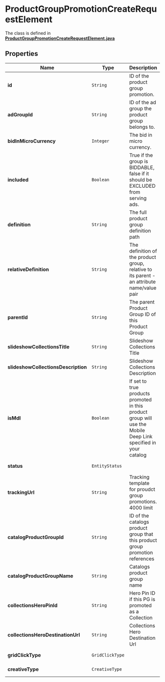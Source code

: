 

# ProductGroupPromotionCreateRequestElement

The class is defined in **[ProductGroupPromotionCreateRequestElement.java](../../src/main/java/org/openapitools/model/ProductGroupPromotionCreateRequestElement.java)**

## Properties

Name | Type | Description | Notes
------------ | ------------- | ------------- | -------------
**id** | `String` | ID of the product group promotion. |  [optional property]
**adGroupId** | `String` | ID of the ad group the product group belongs to. |  [optional property]
**bidInMicroCurrency** | `Integer` | The bid in micro currency. |  [optional property]
**included** | `Boolean` | True if the group is BIDDABLE, false if it should be EXCLUDED from serving ads. |  [optional property]
**definition** | `String` | The full product group definition path |  [optional property]
**relativeDefinition** | `String` | The definition of the product group, relative to its parent - an attribute name/value pair |  [optional property]
**parentId** | `String` | The parent Product Group ID of this Product Group |  [optional property]
**slideshowCollectionsTitle** | `String` | Slideshow Collections Title |  [optional property]
**slideshowCollectionsDescription** | `String` | Slideshow Collections Description |  [optional property]
**isMdl** | `Boolean` | If set to true products promoted in this product group will use the Mobile Deep Link specified in your catalog |  [optional property]
**status** | `EntityStatus` |  |  [optional property]
**trackingUrl** | `String` | Tracking template for proudct group promotions. 4000 limit |  [optional property]
**catalogProductGroupId** | `String` | ID of the catalogs product group that this product group promotion references |  [optional property]
**catalogProductGroupName** | `String` | Catalogs product group name |  [optional property]
**collectionsHeroPinId** | `String` | Hero Pin ID if this PG is promoted as a Collection |  [optional property]
**collectionsHeroDestinationUrl** | `String` | Collections Hero Destination Url |  [optional property]
**gridClickType** | `GridClickType` |  |  [optional property]
**creativeType** | `CreativeType` |  |  [optional property]




















